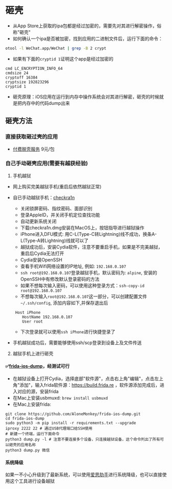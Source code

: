 # 砸壳

- 从App Store上获取的ipa包都是经过加密的，需要先对其进行解密操作，俗称"砸壳"
- 如何确认一个ipa是否被加密，找到应用的二进制文件后，运行下面的命令：

```bash
otool -l WeChat.app/WeChat | grep -B 2 crypt
```
- 如果有下面的`cryptid 1`证明这个app是经过加密的
```
cmd LC_ENCRYPTION_INFO_64
cmdsize 24
cryptoff 16384
cryptsize 192823296
cryptid 1
```

- 砸壳原理：iOS应用在运行到内存中操作系统会对其进行解密，砸壳的时候就是把内存中的代码dump出来

## 砸壳方法

### 直接获取砸过壳的应用

- [付费脱壳服务](https://www.dumpapp.com/) 9元/包

### 自己手动砸壳应用(需要有越获经验)

1. 手机越狱

- 网上购买完美越狱手机(重启后依然越狱正常)
- 自已手动越狱手机：[checkra1n](https://checkra.in/)
    - 关闭锁屏密码、指纹密码、面部识别
    - 登录AppleID，并关闭手机定位查找功能
    - 自动更新系统关闭
    - 下载checkra1n.dmg安装在MacOS上，按钮指导进行越狱操作
    - iPhone进入DFU模式: 用C-L(Type-C转Lightning)线不成功，换条A-L(Type-A转Lightning)线就可以了
    - 越狱成功后，安装Cydia软件，注意不要重启手机，如果是不完美越狱，重启后Cydia无法打开
    - Cydia安装OpenSSH
    - 查看手机Wifi网络设置的IP地址, 例如: `192.168.0.107`
    - `ssh root@192.168.0.107`登录越狱手机，默认密码为: `alpine`, 安装的OpenSSH中有修改默认登录密码的方法
    - 如果不想每次输入密码，可以使用这种登录方式：`ssh-copy-id root@192.168.0.107`
    - 不想每次输入`root@192.168.0.107`这一部分，可以创建配置文件`~/.ssh/config`, 添加内容如下,并保存退出后
    ```
     Host iPhone
        HostName 192.168.0.107 
        User root 
    ```
    - 下次登录就可以使用`ssh iPhone`进行快捷登录了
    
- 手机越狱成功后，需要能够使用ssh/scp登录到设备上及文件传送

2. 越狱手机上进行砸壳

#### ✅[frida-ios-dump](https://github.com/AloneMonkey/frida-ios-dump.git)，经测试可行

- 在越狱设备上打开Cydia，选择底部"软件源"，点击右上角"编辑"，点击左上角"添加"，输入frida软件源：https://build.frida.re
，软件源添加完成后，进入对应的源，安装frida
- 在Mac上安装usbmuxd: `brew install usbmuxd`
- 在Mac上安装frida:
```
git clone https://github.com/AloneMonkey/frida-ios-dump.git
cd frida-ios-dump
sudo python3 -m pip install -r requirements.txt --upgrade
iproxy 2222 22 # 通过USB代理端口给SSH使用
# 新建一个终端，运行下面命令
python3 dump.py -l # 注意不要连接多个设备，只连接越狱设备，这个命令列出了所有可以砸壳的应用名称
python3 dump.py 微信
```

#### 系统降级

如果一不小心升级到了最新系统，可以使用[爱思肋手](https://www.i4.cn/pros.html)进行系统降级，也可以直接使用这个工具进行设备越狱
